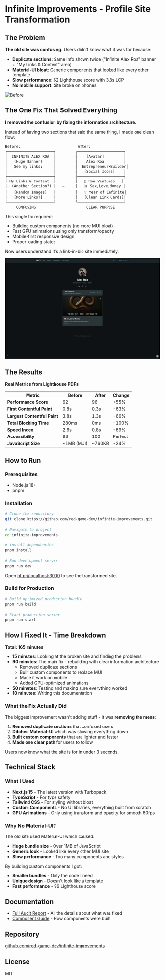 # Infinite Improvements - Profile Site Transformation

## The Problem

**The old site was confusing.** Users didn't know what it was for because:
- **Duplicate sections**: Same info shown twice ("Infinite Alex Roa" banner + "My Links & Content" area)
- **Material-UI bloat**: Generic components that looked like every other template
- **Slow performance**: 62 Lighthouse score with 3.8s LCP
- **No mobile support**: Site broke on phones

![Before](docs/previous_site.png)

## The One Fix That Solved Everything

**I removed the confusion by fixing the information architecture.**

Instead of having two sections that said the same thing, I made one clean flow:
```
Before:                          After:
┌─────────────────────┐         ┌─────────────────────┐
│  INFINITE ALEX ROA  │         │    [Avatar]         │
│   (Huge Banner)     │         │    Alex Roa         │
│   See my links↓     │         │  Entrepreneur•Builder│
│                     │         │   [Social Icons]    │
├─────────────────────┤         ├─────────────────────┤
│ My Links & Content  │         │   🚀 Roa Ventures   │
│  (Another Section?) │   →     │   📊 Sex,Love,Money │
│   [Random Images]   │         │   💡 Year of Infinite│
│   [More Links?]     │         │   [Clean Link Cards]│
└─────────────────────┘         └─────────────────────┘
     CONFUSING                       CLEAR PURPOSE
```

This single fix required:
- Building custom components (no more MUI bloat)
- Fast GPU animations using only transform/opacity
- Mobile-first responsive design
- Proper loading states

Now users understand it's a link-in-bio site immediately.

![After](docs/upgraded_site.png)

## The Results

**Real Metrics from Lighthouse PDFs**

| Metric | Before | After | Change |
|--------|--------|-------|--------|
| **Performance Score** | 62 | 96 | +55% |
| **First Contentful Paint** | 0.8s | 0.3s | -63% |
| **Largest Contentful Paint** | 3.8s | 1.3s | -66% |
| **Total Blocking Time** | 280ms | 0ms | -100% |
| **Speed Index** | 2.6s | 0.8s | -69% |
| **Accessibility** | 98 | 100 | Perfect |
| **JavaScript Size** | ~1MB (MUI) | ~760KB | -24% |

## How to Run

### Prerequisites
- Node.js 18+
- pnpm

### Installation

```bash
# Clone the repository
git clone https://github.com/red-game-dev/infinite-improvements.git

# Navigate to project
cd infinite-improvements

# Install dependencies
pnpm install

# Run development server
pnpm run dev
```

Open [http://localhost:3000](http://localhost:3000) to see the transformed site.

### Build for Production

```bash
# Build optimized production bundle
pnpm run build

# Start production server
pnpm run start
```

## How I Fixed It - Time Breakdown

**Total: 165 minutes**

- **15 minutes**: Looking at the broken site and finding the problems
- **90 minutes**: The main fix - rebuilding with clear information architecture
  - Removed duplicate sections
  - Built custom components to replace MUI
  - Made it work on mobile
  - Added GPU-optimized animations
- **50 minutes**: Testing and making sure everything worked
- **10 minutes**: Writing this documentation

### What the Fix Actually Did

The biggest improvement wasn't adding stuff - it was **removing the mess**:

1. **Removed duplicate sections** that confused users
2. **Ditched Material-UI** which was slowing everything down
3. **Built custom components** that are lighter and faster
4. **Made one clear path** for users to follow

Users now know what the site is for in under 3 seconds.

## Technical Stack

### What I Used
- **Next.js 15** - The latest version with Turbopack
- **TypeScript** - For type safety
- **Tailwind CSS** - For styling without bloat
- **Custom Components** - No UI libraries, everything built from scratch
- **GPU Animations** - Only using transform and opacity for smooth 60fps

### Why No Material-UI?

The old site used Material-UI which caused:
- **Huge bundle size** - Over 1MB of JavaScript
- **Generic look** - Looked like every other MUI site
- **Slow performance** - Too many components and styles

By building custom components I got:
- **Smaller bundles** - Only the code I need
- **Unique design** - Doesn't look like a template
- **Fast performance** - 96 Lighthouse score

## Documentation

- [Full Audit Report](AUDIT_REPORT.md) - All the details about what was fixed
- [Component Guide](COMPONENT_EXTRACTION_GUIDE.md) - How components were built

## Repository

[github.com/red-game-dev/infinite-improvements](https://github.com/red-game-dev/infinite-improvements)

## License

MIT
